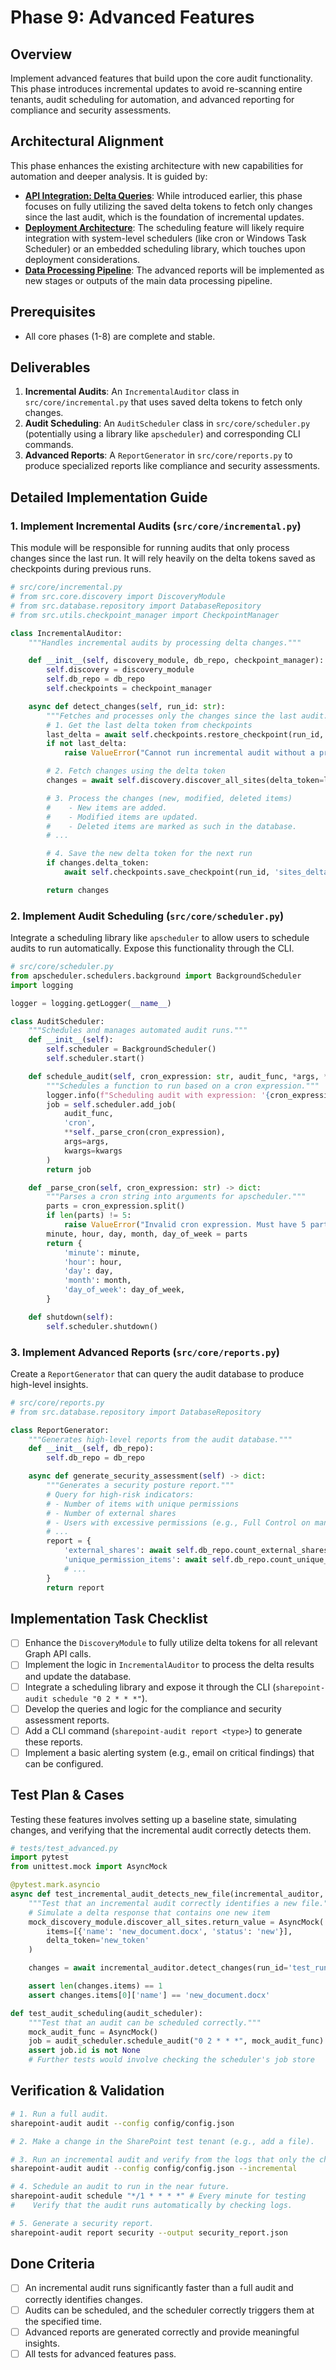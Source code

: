 # Phase 9: Advanced Features

## Overview

Implement advanced features that build upon the core audit functionality. This phase introduces incremental updates to avoid re-scanning entire tenants, audit scheduling for automation, and advanced reporting for compliance and security assessments.

## Architectural Alignment

This phase enhances the existing architecture with new capabilities for automation and deeper analysis. It is guided by:

- **[API Integration: Delta Queries](https://github.com/danielbloom/SharepointAudit/blob/main/ARCHITECTURE.md#api-integration-architecture)**: While introduced earlier, this phase focuses on fully utilizing the saved delta tokens to fetch only changes since the last audit, which is the foundation of incremental updates.
- **[Deployment Architecture](https://github.com/danielbloom/SharepointAudit/blob/main/ARCHITECTURE.md#deployment-architecture)**: The scheduling feature will likely require integration with system-level schedulers (like cron or Windows Task Scheduler) or an embedded scheduling library, which touches upon deployment considerations.
- **[Data Processing Pipeline](https://github.com/danielbloom/SharepointAudit/blob/main/ARCHITECTURE.md#data-processing-pipeline)**: The advanced reports will be implemented as new stages or outputs of the main data processing pipeline.

## Prerequisites

- All core phases (1-8) are complete and stable.

## Deliverables

1.  **Incremental Audits**: An `IncrementalAuditor` class in `src/core/incremental.py` that uses saved delta tokens to fetch only changes.
2.  **Audit Scheduling**: An `AuditScheduler` class in `src/core/scheduler.py` (potentially using a library like `apscheduler`) and corresponding CLI commands.
3.  **Advanced Reports**: A `ReportGenerator` in `src/core/reports.py` to produce specialized reports like compliance and security assessments.

## Detailed Implementation Guide

### 1. Implement Incremental Audits (`src/core/incremental.py`)

This module will be responsible for running audits that only process changes since the last run. It will rely heavily on the delta tokens saved as checkpoints during previous runs.

```python
# src/core/incremental.py
# from src.core.discovery import DiscoveryModule
# from src.database.repository import DatabaseRepository
# from src.utils.checkpoint_manager import CheckpointManager

class IncrementalAuditor:
    """Handles incremental audits by processing delta changes."""

    def __init__(self, discovery_module, db_repo, checkpoint_manager):
        self.discovery = discovery_module
        self.db_repo = db_repo
        self.checkpoints = checkpoint_manager

    async def detect_changes(self, run_id: str):
        """Fetches and processes only the changes since the last audit."""
        # 1. Get the last delta token from checkpoints
        last_delta = await self.checkpoints.restore_checkpoint(run_id, 'sites_delta_token')
        if not last_delta:
            raise ValueError("Cannot run incremental audit without a previous full audit.")

        # 2. Fetch changes using the delta token
        changes = await self.discovery.discover_all_sites(delta_token=last_delta)

        # 3. Process the changes (new, modified, deleted items)
        #    - New items are added.
        #    - Modified items are updated.
        #    - Deleted items are marked as such in the database.
        # ...

        # 4. Save the new delta token for the next run
        if changes.delta_token:
            await self.checkpoints.save_checkpoint(run_id, 'sites_delta_token', changes.delta_token)

        return changes
```

### 2. Implement Audit Scheduling (`src/core/scheduler.py`)

Integrate a scheduling library like `apscheduler` to allow users to schedule audits to run automatically. Expose this functionality through the CLI.

```python
# src/core/scheduler.py
from apscheduler.schedulers.background import BackgroundScheduler
import logging

logger = logging.getLogger(__name__)

class AuditScheduler:
    """Schedules and manages automated audit runs."""
    def __init__(self):
        self.scheduler = BackgroundScheduler()
        self.scheduler.start()

    def schedule_audit(self, cron_expression: str, audit_func, *args, **kwargs):
        """Schedules a function to run based on a cron expression."""
        logger.info(f"Scheduling audit with expression: '{cron_expression}'")
        job = self.scheduler.add_job(
            audit_func,
            'cron',
            **self._parse_cron(cron_expression),
            args=args,
            kwargs=kwargs
        )
        return job

    def _parse_cron(self, cron_expression: str) -> dict:
        """Parses a cron string into arguments for apscheduler."""
        parts = cron_expression.split()
        if len(parts) != 5:
            raise ValueError("Invalid cron expression. Must have 5 parts.")
        minute, hour, day, month, day_of_week = parts
        return {
            'minute': minute,
            'hour': hour,
            'day': day,
            'month': month,
            'day_of_week': day_of_week,
        }

    def shutdown(self):
        self.scheduler.shutdown()
```

### 3. Implement Advanced Reports (`src/core/reports.py`)

Create a `ReportGenerator` that can query the audit database to produce high-level insights.

```python
# src/core/reports.py
# from src.database.repository import DatabaseRepository

class ReportGenerator:
    """Generates high-level reports from the audit database."""
    def __init__(self, db_repo):
        self.db_repo = db_repo

    async def generate_security_assessment(self) -> dict:
        """Generates a security posture report."""
        # Query for high-risk indicators:
        # - Number of items with unique permissions
        # - Number of external shares
        # - Users with excessive permissions (e.g., Full Control on many sites)
        # ...
        report = {
            'external_shares': await self.db_repo.count_external_shares(),
            'unique_permission_items': await self.db_repo.count_unique_permission_items(),
            # ...
        }
        return report
```

## Implementation Task Checklist

- [ ] Enhance the `DiscoveryModule` to fully utilize delta tokens for all relevant Graph API calls.
- [ ] Implement the logic in `IncrementalAuditor` to process the delta results and update the database.
- [ ] Integrate a scheduling library and expose it through the CLI (`sharepoint-audit schedule "0 2 * * *"`).
- [ ] Develop the queries and logic for the compliance and security assessment reports.
- [ ] Add a CLI command (`sharepoint-audit report <type>`) to generate these reports.
- [ ] Implement a basic alerting system (e.g., email on critical findings) that can be configured.

## Test Plan & Cases

Testing these features involves setting up a baseline state, simulating changes, and verifying that the incremental audit correctly detects them.

```python
# tests/test_advanced.py
import pytest
from unittest.mock import AsyncMock

@pytest.mark.asyncio
async def test_incremental_audit_detects_new_file(incremental_auditor, mock_discovery_module):
    """Test that an incremental audit correctly identifies a new file."""
    # Simulate a delta response that contains one new item
    mock_discovery_module.discover_all_sites.return_value = AsyncMock(
        items=[{'name': 'new_document.docx', 'status': 'new'}],
        delta_token='new_token'
    )

    changes = await incremental_auditor.detect_changes(run_id='test_run')

    assert len(changes.items) == 1
    assert changes.items[0]['name'] == 'new_document.docx'

def test_audit_scheduling(audit_scheduler):
    """Test that an audit can be scheduled correctly."""
    mock_audit_func = AsyncMock()
    job = audit_scheduler.schedule_audit("0 2 * * *", mock_audit_func) # 2 AM daily
    assert job.id is not None
    # Further tests would involve checking the scheduler's job store
```

## Verification & Validation

```bash
# 1. Run a full audit.
sharepoint-audit audit --config config/config.json

# 2. Make a change in the SharePoint test tenant (e.g., add a file).

# 3. Run an incremental audit and verify from the logs that only the change was processed.
sharepoint-audit audit --config config/config.json --incremental

# 4. Schedule an audit to run in the near future.
sharepoint-audit schedule "*/1 * * * *" # Every minute for testing
#    Verify that the audit runs automatically by checking logs.

# 5. Generate a security report.
sharepoint-audit report security --output security_report.json
```

## Done Criteria

- [ ] An incremental audit runs significantly faster than a full audit and correctly identifies changes.
- [ ] Audits can be scheduled, and the scheduler correctly triggers them at the specified time.
- [ ] Advanced reports are generated correctly and provide meaningful insights.
- [ ] All tests for advanced features pass.
